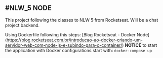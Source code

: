 ## #NLW_5 NODE

This project following the classes to NLW 5 from Rocketseat. Will be a chat project backend.

Using Dockerfile following this steps: [Blog Rocketseat - Docker Node] (https://blog.rocketseat.com.br/introducao-ao-docker-criando-um-servidor-web-com-node-js-e-subindo-para-o-container/)
**NOTICE** to start the application with Docker configurations start with:
```docker-compose up```